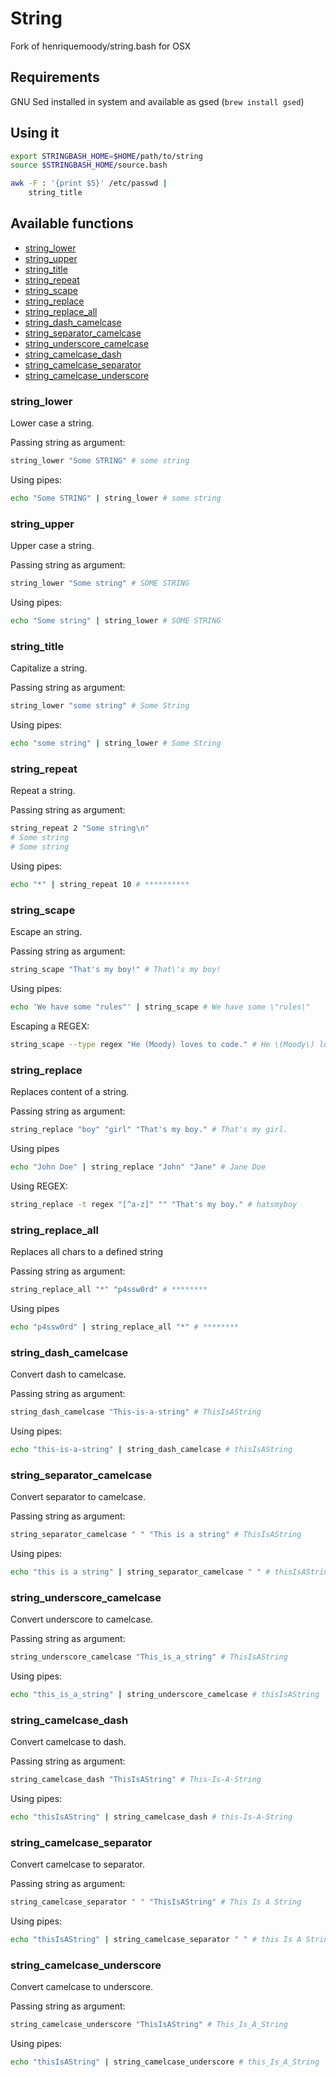 # String
Fork of henriquemoody/string.bash for OSX

## Requirements

GNU Sed installed in system and available as gsed (`brew install gsed`)

## Using it

````bash
export STRINGBASH_HOME=$HOME/path/to/string
source $STRINGBASH_HOME/source.bash

awk -F : '{print $5}' /etc/passwd |
    string_title
````

## Available functions

* [string_lower][]
* [string_upper][]
* [string_title][]
* [string_repeat][]
* [string_scape][]
* [string_replace][]
* [string_replace_all][]
* [string_dash_camelcase][]
* [string_separator_camelcase][]
* [string_underscore_camelcase][]
* [string_camelcase_dash][]
* [string_camelcase_separator][]
* [string_camelcase_underscore][]

### string_lower
Lower case a string.

Passing string as argument:
````bash
string_lower "Some STRING" # some string
````

Using pipes:
````bash
echo "Some STRING" | string_lower # some string
````

### string_upper
Upper case a string.

Passing string as argument:
````bash
string_lower "Some string" # SOME STRING
````

Using pipes:
````bash
echo "Some string" | string_lower # SOME STRING
````

### string_title
Capitalize a string.

Passing string as argument:
````bash
string_lower "some string" # Some String
````

Using pipes:
````bash
echo "some string" | string_lower # Some String
````

### string_repeat
Repeat a string.

Passing string as argument:
````bash
string_repeat 2 "Some string\n"
# Some string
# Some string
````

Using pipes:
````bash
echo "*" | string_repeat 10 # **********
````

### string_scape
Escape an string.

Passing string as argument:
````bash
string_scape "That's my boy!" # That\'s my boy!
````

Using pipes:
````bash
echo 'We have some "rules"' | string_scape # We have some \"rules\"
````

Escaping a REGEX:
````bash
string_scape --type regex "He (Moody) loves to code." # He \(Moody\) loves to code\.
````

### string_replace
Replaces content of a string.

Passing string as argument:
````bash
string_replace "boy" "girl" "That's my boy." # That's my girl.
````

Using pipes
````bash
echo "John Doe" | string_replace "John" "Jane" # Jane Doe
````

Using REGEX:
````bash
string_replace -t regex "[^a-z]" "" "That's my boy." # hatsmyboy
````

### string_replace_all
Replaces all chars to a defined string

Passing string as argument:
````bash
string_replace_all "*" "p4ssw0rd" # ********
````

Using pipes
````bash
echo "p4ssw0rd" | string_replace_all "*" # ********
````

### string_dash_camelcase
Convert dash to camelcase.

Passing string as argument:
````bash
string_dash_camelcase "This-is-a-string" # ThisIsAString
````

Using pipes:
````bash
echo "this-is-a-string" | string_dash_camelcase # thisIsAString
````

### string_separator_camelcase
Convert separator to camelcase.

Passing string as argument:
````bash
string_separator_camelcase " " "This is a string" # ThisIsAString
````

Using pipes:
````bash
echo "this is a string" | string_separator_camelcase " " # thisIsAString
````

### string_underscore_camelcase
Convert underscore to camelcase.

Passing string as argument:
````bash
string_underscore_camelcase "This_is_a_string" # ThisIsAString
````

Using pipes:
````bash
echo "this_is_a_string" | string_underscore_camelcase # thisIsAString
````

### string_camelcase_dash
Convert camelcase to dash.

Passing string as argument:
````bash
string_camelcase_dash "ThisIsAString" # This-Is-A-String
````

Using pipes:
````bash
echo "thisIsAString" | string_camelcase_dash # this-Is-A-String
````

### string_camelcase_separator
Convert camelcase to separator.

Passing string as argument:
````bash
string_camelcase_separator " " "ThisIsAString" # This Is A String
````

Using pipes:
````bash
echo "thisIsAString" | string_camelcase_separator " " # this Is A String
````

### string_camelcase_underscore
Convert camelcase to underscore.

Passing string as argument:
````bash
string_camelcase_underscore "ThisIsAString" # This_Is_A_String
````

Using pipes:
````bash
echo "thisIsAString" | string_camelcase_underscore # this_Is_A_String
````

[string_lower]: #string_lower
[string_upper]: #string_upper
[string_title]: #string_title
[string_repeat]: #string_repeat
[string_scape]: #string_scape
[string_replace]: #string_replace
[string_replace_all]: #string_replace_all
[string_dash_camelcase]: #string_dash_camelcase
[string_separator_camelcase]: #string_separator_camelcase
[string_underscore_camelcase]: #string_underscore_camelcase
[string_camelcase_dash]: #string_camelcase_dash
[string_camelcase_separator]: #string_camelcase_separator
[string_camelcase_underscore]: #string_camelcase_underscore
